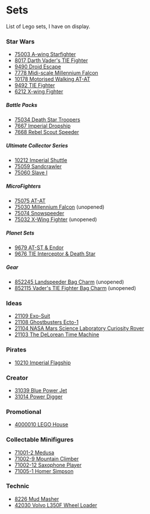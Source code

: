 # Sets
List of Lego sets, I have on display.

### Star Wars
* [75003 A-wing Starfighter](http://brickset.com/sets/75003-1)
* [8017 Darth Vader's TIE Fighter](http://brickset.com/sets/8017-1)
* [9490 Droid Escape](http://brickset.com/sets/9490-1)
* [7778 Midi-scale Millennium Falcon](http://brickset.com/sets/7778-1)
* [10178 Motorised Walking AT-AT](http://brickset.com/sets/10178-1)
* [9492 TIE Fighter](http://brickset.com/sets/9492-1)
* [6212 X-wing Fighter](http://brickset.com/sets/6212-1)

##### Battle Packs
* [75034 Death Star Troopers](http://brickset.com/sets/75034-1)
* [7667 Imperial Dropship](http://brickset.com/sets/7667-1)
* [7668 Rebel Scout Speeder](http://brickset.com/sets/7668-1)

##### Ultimate Collector Series
* [10212 Imperial Shuttle](http://brickset.com/sets/10212-1)
* [75059 Sandcrawler](http://brickset.com/sets/75059-1)
* [75060 Slave I](http://brickset.com/sets/75060-1)

##### MicroFighters
* [75075 AT-AT](http://brickset.com/sets/75075-1)
* [75030 Millennium Falcon](http://brickset.com/sets/75030-1) (unopened)
* [75074 Snowspeeder](http://brickset.com/sets/75074-1)
* [75032 X-Wing Fighter](http://brickset.com/sets/75032-1) (unopened)

##### Planet Sets
* [9679 AT-ST & Endor](http://brickset.com/sets/9679-1)
* [9676 TIE Interceptor & Death Star](http://brickset.com/sets/9676-1)

##### Gear
* [852245 Landspeeder Bag Charm](http://brickset.com/sets/852245-1) (unopened)
* [852115 Vader's TIE Fighter Bag Charm](http://brickset.com/sets/852115-1) (unopened)

### Ideas
* [21109 Exo-Suit](http://brickset.com/sets/21109-1)
* [21108 Ghostbusters Ecto-1](http://brickset.com/sets/21108-1)
* [21104 NASA Mars Science Laboratory Curiosity Rover](http://brickset.com/sets/21104-1)
* [21103 The DeLorean Time Machine](http://brickset.com/sets/21103-1)

### Pirates
* [10210 Imperial Flagship](http://brickset.com/sets/10210-1)

### Creator
* [31039 Blue Power Jet](http://brickset.com/sets/31039-1)
* [31014 Power Digger](http://brickset.com/sets/31014-1)

### Promotional
* [4000010 LEGO House](http://brickset.com/sets/4000010-1)

### Collectable Minifigures
* [71001-2 Medusa](http://brickset.com/sets/71001-2)
* [71002-9 Mountain Climber](http://brickset.com/sets/71002-9)
* [71002-12 Saxophone Player](http://brickset.com/sets/71002-12)
* [71005-1 Homer Simpson](http://brickset.com/sets/71005-1)

### Technic
* [8226 Mud Masher](http://brickset.com/sets/8226-1)
* [42030 Volvo L350F Wheel Loader](http://brickset.com/sets/42030-1)
